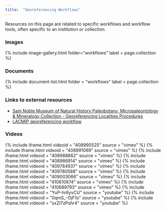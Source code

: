 ```yaml
---
title:  "Georeferencing Workflows"
---
```


Resources on this page are related to specific workflows and workflow tools, often specific to an institution or collection.

### Images

{% include image-gallery.html folder="workflows" label = page.collection %}

### Documents

{% include document-list.html folder = "workflows" label = page.collection %}

### Links to external resources

- [Sam Noble Museum of Natural History Paleobotany, Micropaleontology & Mineralogy Collection - Georeferencing Localities Procedures](https://samnoblemuseum.ou.edu/collections-and-research/paleobotany/paleobotany-policies-and-procedures/#SNOMNH-Pbot-GeoRefRelated)
- [LACMIP georeferencing workflow](https://lacmip.github.io/emu/documentation/georeferencing/)

### Videos

{% include iframe.html videoid = "408990525" source = "vimeo" %}
{% include iframe.html videoid = "408991069" source = "vimeo" %}
{% include iframe.html videoid = "408988862" source = "vimeo" %}
{% include iframe.html videoid = "408986914" source = "vimeo" %}
{% include iframe.html videoid = "409784937" source = "vimeo" %}
{% include iframe.html videoid = "409780588" source = "vimeo" %}
{% include iframe.html videoid = "409003066" source = "vimeo" %}
{% include iframe.html videoid = "410610874" source = "vimeo" %}
{% include iframe.html videoid = "410689793" source = "vimeo" %}
{% include iframe.html videoid = "YuP-hr6yvCU" source = "youtube" %}
{% include iframe.html videoid = "0qmS_-OjF1o" source = "youtube" %}
{% include iframe.html videoid = "sxZI7zPshr4" source = "youtube" %}
